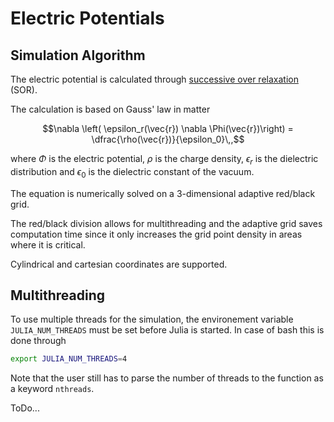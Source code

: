 # Electric Potentials

## Simulation Algorithm

The electric potential is calculated through [successive over relaxation](https://en.wikipedia.org/wiki/Successive_over-relaxation) (SOR).

The calculation is based on Gauss' law in matter

```math
\nabla \left( \epsilon_r(\vec{r}) \nabla \Phi(\vec{r})\right) = \dfrac{\rho(\vec{r})}{\epsilon_0}\,,
```
where $\Phi$ is the electric potential, $\rho$ is the charge density,
$\epsilon_r$ is the dielectric distribution and $\epsilon_0$ is the dielectric constant of the vacuum.

The equation is numerically solved on a 3-dimensional adaptive red/black grid.

The red/black division allows for multithreading and the adaptive grid saves computation time since it only increases the grid point density in areas where it is critical.

Cylindrical and cartesian coordinates are supported.

## Multithreading

To use multiple threads for the simulation, the environement variable `JULIA_NUM_THREADS` must be set before Julia is started. In case of bash this is done through

```bash
export JULIA_NUM_THREADS=4
```

Note that the user still has to parse the number of threads to the function as a keyword `nthreads`.

ToDo...